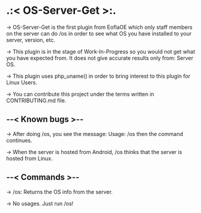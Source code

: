 # .:< OS-Server-Get >:.

-> OS-Server-Get is the first plugin from EoflaOE which only staff members on the server can do /os in order to see what OS you have installed to your server, version, etc.

-> This plugin is in the stage of Work-In-Progress so you would not get what you have expected from. It does not give accurate results only from: Server OS.

-> This plugin uses php_uname() in order to bring interest to this plugin for Linux Users.

-> You can contribute this project under the terms written in CONTRIBUTING.md file.

## --< Known bugs >--

-> After doing /os, you see the message: Usage: /os then the command continues.

-> When the server is hosted from Android, /os thinks that the server is hosted from Linux.

## --< Commands >--

-> /os: Returns the OS info from the server.

-> No usages. Just run /os!


